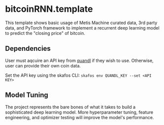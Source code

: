 # bitcoinRNN.template
This template shows basic usage of Metis Machine curated data, 3rd party data, and PyTorch framework to implement a recurrent deep learning model to predict the "closing price" of bitcoin.

## Dependencies
User must aqcuire an API key from [quandl](https://www.quandl.com/) if they wish to use. Otherwise, user can provide their own coin data.

Set the API key using the skafos CLI:
`skafos env QUANDL_KEY --set <API KEY>`

## Model Tuning
The project represents the bare bones of what it takes to build a sophisticated deep learning model. More hyperparameter tuning, feature engineering, and optimizer testing will improve the model's performance.
